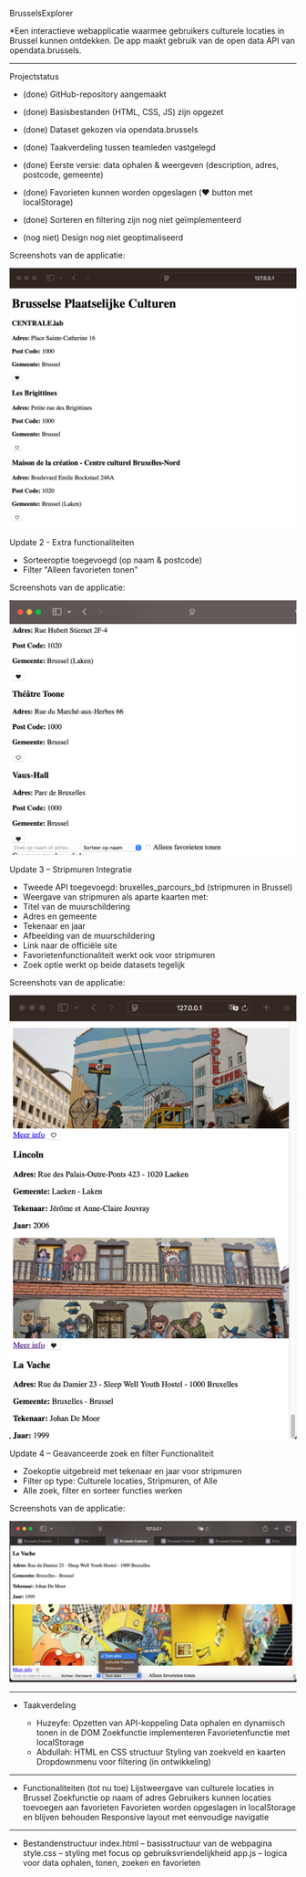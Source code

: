 BrusselsExplorer

*Een interactieve webapplicatie waarmee gebruikers culturele locaties in Brussel kunnen ontdekken. De app maakt gebruik van de open data 	API van opendata.brussels.

---

Projectstatus

- (done) GitHub-repository aangemaakt  

- (done) Basisbestanden (HTML, CSS, JS) zijn opgezet  

- (done) Dataset gekozen via opendata.brussels  

- (done) Taakverdeling tussen teamleden vastgelegd  

- (done) Eerste versie: data ophalen & weergeven (description, adres, postcode, gemeente)  

- (done) Favorieten kunnen worden opgeslagen (❤️ button met localStorage)  

- (done) Sorteren en filtering zijn nog niet geïmplementeerd  

- (nog niet) Design nog niet geoptimaliseerd

Screenshots van de applicatie:

![Basisopmaak](./screenshots/BasisOpmaak.png)

 Update 2 - Extra functionaliteiten
 
- Sorteeroptie toegevoegd (op naam & postcode)
- Filter "Alleen favorieten tonen"

Screenshots van de applicatie:

 ![SorteerOpties](./screenshots/SorteerOpties.png)

 Update 3 – Stripmuren Integratie

- Tweede API toegevoegd: bruxelles_parcours_bd (stripmuren in Brussel)
- Weergave van stripmuren als aparte kaarten met:
- Titel van de muurschildering
- Adres en gemeente
- Tekenaar en jaar
- Afbeelding van de muurschildering
- Link naar de officiële site
- Favorietenfunctionaliteit werkt ook voor stripmuren
- Zoek optie werkt op beide datasets tegelijk

Screenshots van de applicatie:

![Stripmuur voorbeeld](./screenshots/stripmuur-kaart.png)

Update 4 – Geavanceerde zoek en filter Functionaliteit

- Zoekoptie uitgebreid met tekenaar en jaar voor stripmuren
- Filter op type: Culturele locaties, Stripmuren, of Alle
-  Alle zoek, filter en sorteer functies werken

Screenshots van de applicatie:

![Filter](./screenshots/filtertoegevoegd.png)
 
---

- Taakverdeling

	* Huzeyfe:
		Opzetten van API-koppeling
		Data ophalen en dynamisch tonen in de DOM
		Zoekfunctie implementeren
		Favorietenfunctie met localStorage
	* Abdullah:
		HTML en CSS structuur
		Styling van zoekveld en kaarten
		Dropdownmenu voor filtering (in ontwikkeling)

--- 

- Functionaliteiten (tot nu toe)
	Lijstweergave van culturele locaties in Brussel
	Zoekfunctie op naam of adres
	Gebruikers kunnen locaties toevoegen aan favorieten
	Favorieten worden opgeslagen in localStorage en blijven behouden
	Responsive layout met eenvoudige navigatie

--- 


- Bestandenstructuur
	index.html – basisstructuur van de webpagina
	style.css – styling met focus op gebruiksvriendelijkheid
	app.js – logica voor data ophalen, tonen, zoeken en favorieten
